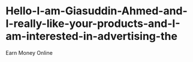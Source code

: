 # Hello-I-am-Giasuddin-Ahmed-and-I-really-like-your-products-and-I-am-interested-in-advertising-the
Earn Money Online
